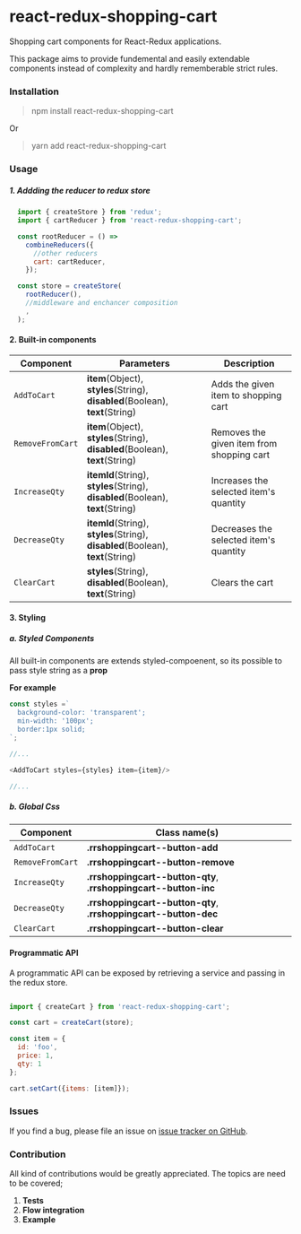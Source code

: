 # react-redux-shopping-cart

Shopping cart components for React-Redux applications. 

This package aims to provide fundemental and easily extendable components instead of complexity and hardly rememberable strict rules.

### Installation

>npm install react-redux-shopping-cart

Or

>yarn add react-redux-shopping-cart

### Usage

##### 1. Addding the reducer to redux store


```js
  import { createStore } from 'redux';
  import { cartReducer } from 'react-redux-shopping-cart';

  const rootReducer = () =>
    combineReducers({
      //other reducers
      cart: cartReducer,
    });

  const store = createStore(
    rootReducer(),
    //middleware and enchancer composition
    ,
  );
```

#### 2. Built-in components

| Component | Parameters| Description |
|-----------|-----------|-------------|
| `AddToCart` | __item__(Object), __styles__(String), __disabled__(Boolean), __text__(String)| Adds the given item to shopping cart|
| `RemoveFromCart` | __item__(Object), __styles__(String), __disabled__(Boolean), __text__(String)| Removes the given item from shopping cart|
|`IncreaseQty`| __itemId__(String), __styles__(String), __disabled__(Boolean), __text__(String) | Increases the selected item's quantity |
|`DecreaseQty`| __itemId__(String), __styles__(String), __disabled__(Boolean), __text__(String) | Decreases the selected item's quantity |
|`ClearCart`| __styles__(String), __disabled__(Boolean), __text__(String) | Clears the cart |

#### 3. Styling

##### a. Styled Components  
All built-in components are extends styled-compoenent, so its possible to pass style string as a __prop__

__For example__

```js
const styles =`
  background-color: 'transparent';
  min-width: '100px';
  border:1px solid;
`;

//...

<AddToCart styles={styles} item={item}/>

//...
```

##### b. Global Css

| Component | Class name(s) |
|-----------|------------|
| `AddToCart` | __.rrshoppingcart--button-add__|
| `RemoveFromCart` | __.rrshoppingcart--button-remove__|
| `IncreaseQty` | __.rrshoppingcart--button-qty__,  __.rrshoppingcart--button-inc__|
| `DecreaseQty` | __.rrshoppingcart--button-qty__,  __.rrshoppingcart--button-dec__|
| `ClearCart` | __.rrshoppingcart--button-clear__|


#### Programmatic API

A programmatic API can be exposed by retrieving a service and passing in the redux store.

```js

import { createCart } from 'react-redux-shopping-cart';

const cart = createCart(store);

const item = {
  id: 'foo',
  price: 1,
  qty: 1
};

cart.setCart({items: [item]});

```



### Issues

If you find a bug, please file an issue on [issue tracker on GitHub](https://github.com/enesTufekci/react-redux-shopping-cart/issues).

### Contribution

All kind of contributions would be greatly appreciated. The topics are need to be covered;

1. __Tests__
2. __Flow integration__
3. __Example__